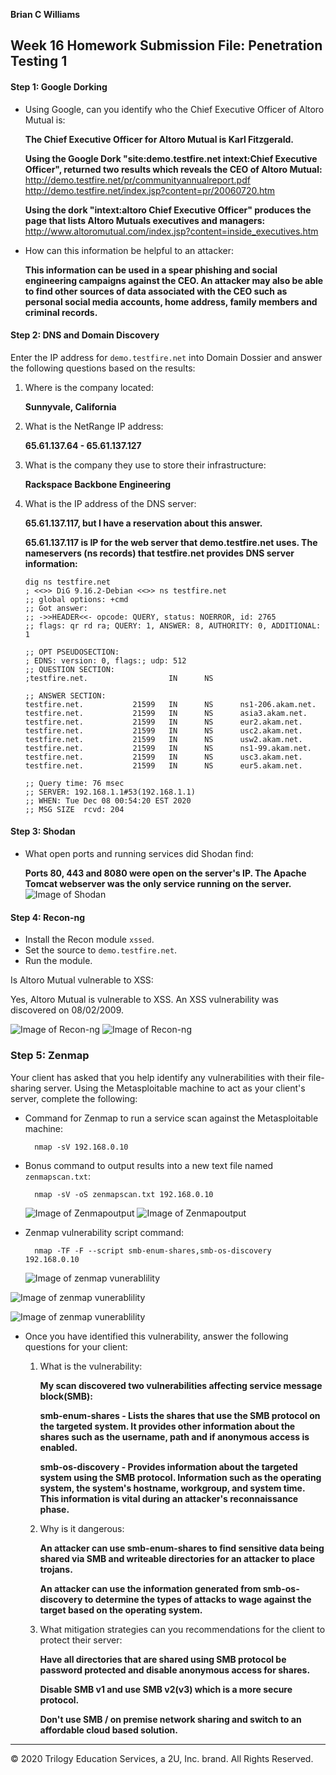 **Brian C Williams**

## Week 16 Homework Submission File: Penetration Testing 1

#### Step 1: Google Dorking


- Using Google, can you identify who the Chief Executive Officer of Altoro Mutual is:
	
	**The Chief Executive Officer for Altoro Mutual is Karl Fitzgerald.**
	
	**Using the Google Dork  "site:demo.testfire.net intext:Chief Executive Officer", returned two results which reveals the CEO of Altoro 		Mutual:**
		http://demo.testfire.net/pr/communityannualreport.pdf
		http://demo.testfire.net/index.jsp?content=pr/20060720.htm
	
	**Using the dork "intext:altoro Chief Executive Officer" produces the page that lists Altoro Mutuals executives and managers:**
		http://www.altoromutual.com/index.jsp?content=inside_executives.htm
	
- How can this information be helpful to an attacker:
	
	**This information can be used in a spear phishing and social engineering campaigns against the CEO. An attacker may also be able to find  	   other sources of data associated with the CEO such as personal social media accounts, home address, family members and criminal records.**
	
#### Step 2: DNS and Domain Discovery

Enter the IP address for `demo.testfire.net` into Domain Dossier and answer the following questions based on the results:

  1. Where is the company located: 
		
		**Sunnyvale, California** 
  
  2. What is the NetRange IP address:
		
		**65.61.137.64 - 65.61.137.127**
		
  3. What is the company they use to store their infrastructure:
		
		**Rackspace Backbone Engineering**
		
  4. What is the IP address of the DNS server:
		
		**65.61.137.117, but I have a reservation about this answer.**
		
		**65.61.137.117 is IP for the web server that demo.testfire.net uses. The nameservers (ns records) that testfire.net provides DNS 		  server information:**
		```
		dig ns testfire.net
		; <<>> DiG 9.16.2-Debian <<>> ns testfire.net
		;; global options: +cmd
		;; Got answer:
		;; ->>HEADER<<- opcode: QUERY, status: NOERROR, id: 2765
		;; flags: qr rd ra; QUERY: 1, ANSWER: 8, AUTHORITY: 0, ADDITIONAL: 1

		;; OPT PSEUDOSECTION:
		; EDNS: version: 0, flags:; udp: 512
		;; QUESTION SECTION:
		;testfire.net.                  IN      NS

		;; ANSWER SECTION:
		testfire.net.           21599   IN      NS      ns1-206.akam.net.
		testfire.net.           21599   IN      NS      asia3.akam.net.
		testfire.net.           21599   IN      NS      eur2.akam.net.
		testfire.net.           21599   IN      NS      usc2.akam.net.
		testfire.net.           21599   IN      NS      usw2.akam.net.
		testfire.net.           21599   IN      NS      ns1-99.akam.net.
		testfire.net.           21599   IN      NS      usc3.akam.net.
		testfire.net.           21599   IN      NS      eur5.akam.net.

		;; Query time: 76 msec
		;; SERVER: 192.168.1.1#53(192.168.1.1)
		;; WHEN: Tue Dec 08 00:54:20 EST 2020
		;; MSG SIZE  rcvd: 204
		```
		

#### Step 3: Shodan

- What open ports and running services did Shodan find:
	
	**Ports 80, 443 and 8080 were open on the server's IP. The Apache Tomcat webserver was the only service running on the server.**
	![Image of Shodan](https://github.com/bwilliams4428/Cybersecurity-Homework/blob/main/16-Penetration-Testing%20Homework/images/16Penshodan.PNG)

#### Step 4: Recon-ng

- Install the Recon module `xssed`. 
- Set the source to `demo.testfire.net`. 
- Run the module. 

Is Altoro Mutual vulnerable to XSS: 
	
   Yes, Altoro Mutual is vulnerable to XSS. An XSS vulnerability was discovered on 08/02/2009.
	
   ![Image of Recon-ng](https://github.com/bwilliams4428/Cybersecurity-Homework/blob/main/16-Penetration-Testing%20Homework/images/recon-ng2.PNG)
   ![Image of Recon-ng](https://github.com/bwilliams4428/Cybersecurity-Homework/blob/main/16-Penetration-Testing%20Homework/images/recon-ng1.PNG)


### Step 5: Zenmap

Your client has asked that you help identify any vulnerabilities with their file-sharing server. Using the Metasploitable machine to act as your client's server, complete the following:

- Command for Zenmap to run a service scan against the Metasploitable machine: 
		
		nmap -sV 192.168.0.10

- Bonus command to output results into a new text file named `zenmapscan.txt`:
		
		nmap -sV -oS zenmapscan.txt 192.168.0.10
		
	![Image of Zenmapoutput](https://github.com/bwilliams4428/Cybersecurity-Homework/blob/main/16-Penetration-Testing%20Homework/images/zenmap1.PNG)
	![Image of Zenmapoutput](https://github.com/bwilliams4428/Cybersecurity-Homework/blob/main/16-Penetration-Testing%20Homework/images/zenmaptxt.PNG)
		
	
- Zenmap vulnerability script command: 

		nmap -TF -F --script smb-enum-shares,smb-os-discovery 192.168.0.10
	
	![Image of zenmap vunerablility](https://github.com/bwilliams4428/Cybersecurity-Homework/blob/main/16-Penetration-Testing%20Homework/images/zen2.PNG)
		
![Image of zenmap vunerablility](https://github.com/bwilliams4428/Cybersecurity-Homework/blob/main/16-Penetration-Testing%20Homework/images/zen3.PNG)

![Image of zenmap vunerablility](https://github.com/bwilliams4428/Cybersecurity-Homework/blob/main/16-Penetration-Testing%20Homework/images/zen4.PNG)

- Once you have identified this vulnerability, answer the following questions for your client:
  1. What is the vulnerability:
		
		**My scan discovered two vulnerabilities affecting service message block(SMB):**
			
		**smb-enum-shares - Lists the shares that use the SMB protocol on the targeted system. It provides other information about the 					    shares such as the username, path and if anonymous access is enabled.**
			
		**smb-os-discovery - Provides information about the targeted system using the SMB protocol. Information such as the operating 					     system, the system's hostname, workgroup, and system time. This information is vital during an attacker's 					     reconnaissance phase.**
		
  2. Why is it dangerous:
			
		**An attacker can use smb-enum-shares to find sensitive data being shared via SMB and writeable directories for an attacker to    		  place trojans.**
			
		**An attacker can use the information generated from smb-os-discovery to determine the types of attacks to wage against the target 		   based on the operating system.**

  3. What mitigation strategies can you recommendations for the client to protect their server:
			
		**Have all directories that are shared using SMB protocol be password protected and disable anonymous access for shares.**
			
		**Disable SMB v1 and use SMB v2(v3) which is a more secure protocol.**
		
		**Don't use SMB / on premise network sharing and switch to an affordable cloud based solution.**			
---
© 2020 Trilogy Education Services, a 2U, Inc. brand. All Rights Reserved.  


